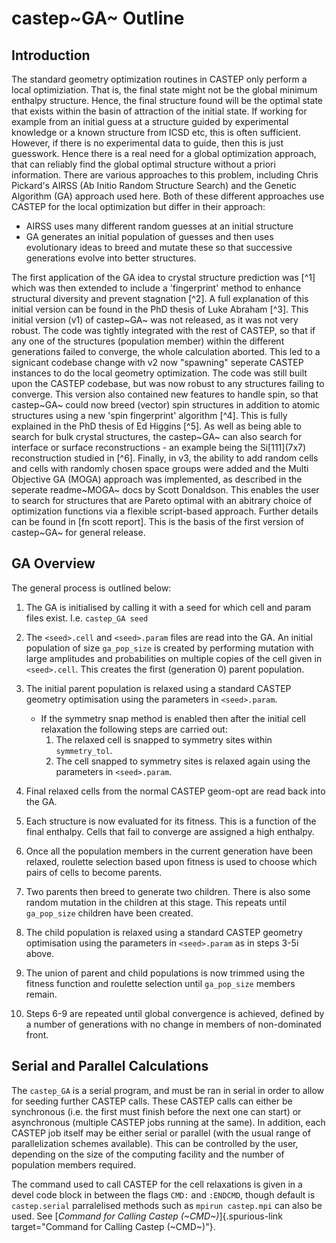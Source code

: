 # castep~GA~ Outline

## Introduction

The standard geometry optimization routines in CASTEP only perform a
local optimiziation. That is, the final state might not be the global
minimum enthalpy structure. Hence, the final structure found will be the
optimal state that exists within the basin of attraction of the initial
state. If working for example from an initial guess at a structure
guided by experimental knowledge or a known structure from ICSD etc,
this is often sufficient. However, if there is no experimental data to
guide, then this is just guesswork. Hence there is a real need for a
global optimization approach, that can reliably find the global optimal
structure without a priori information. There are various approaches to
this problem, including Chris Pickard\'s AIRSS (Ab Initio Random
Structure Search) and the Genetic Algorithm (GA) approach used here.
Both of these different approaches use CASTEP for the local optimization
but differ in their approach:

-   AIRSS uses many different random guesses at an initial structure
-   GA generates an initial population of guesses and then uses
    evolutionary ideas to breed and mutate these so that successive
    generations evolve into better structures.

The first application of the GA idea to crystal structure prediction was
[^1] which was then extended to include a \'fingerprint\' method to
enhance structural diversity and prevent stagnation [^2]. A full
explanation of this initial version can be found in the PhD thesis of
Luke Abraham [^3]. This initial version (v1) of castep~GA~ was not
released, as it was not very robust. The code was tightly integrated
with the rest of CASTEP, so that if any one of the structures
(population member) within the different generations failed to converge,
the whole calculation aborted. This led to a signicant codebase change
with v2 now \"spawning\" seperate CASTEP instances to do the local
geometry optimization. The code was still built upon the CASTEP
codebase, but was now robust to any structures failing to converge. This
version also contained new features to handle spin, so that castep~GA~
could now breed (vector) spin structures in addition to atomic
structures using a new \'spin fingerprint\' algorithm [^4]. This is
fully explained in the PhD thesis of Ed Higgins [^5]. As well as being
able to search for bulk crystal structures, the castep~GA~ can also
search for interface or surface reconstructions - an example being the
Si\[111\](7x7) reconstruction studied in [^6]. Finally, in v3, the
ability to add random cells and cells with randomly chosen space groups
were added and the Multi Objective GA (MOGA) approach was implemented,
as described in the seperate readme~MOGA~ docs by Scott Donaldson. This
enables the user to search for structures that are Pareto optimal with
an abitrary choice of optimization functions via a flexible script-based
approach. Further details can be found in \[fn scott report\]. This is
the basis of the first version of castep~GA~ for general release.

## GA Overview

The general process is outlined below:

1.  The GA is initialised by calling it with a seed for which cell and
    param files exist. I.e. `castep_GA seed`

2.  The `<seed>.cell` and `<seed>.param` files are read into the GA. An
    initial population of size `ga_pop_size` is created by performing
    mutation with large amplitudes and probabilities on multiple copies
    of the cell given in `<seed>.cell`. This creates the first
    (generation 0) parent population.

3.  The initial parent population is relaxed using a standard CASTEP
    geometry optimisation using the parameters in `<seed>.param`.

    -   If the symmetry snap method is enabled then after the initial
        cell relaxation the following steps are carried out:
        1.  The relaxed cell is snapped to symmetry sites within
            `symmetry_tol`.
        2.  The cell snapped to symmetry sites is relaxed again using
            the parameters in `<seed>.param`.

4.  Final relaxed cells from the normal CASTEP geom-opt are read back
    into the GA.

5.  Each structure is now evaluated for its fitness. This is a function
    of the final enthalpy. Cells that fail to converge are assigned a
    high enthalpy.

6.  Once all the population members in the current generation have been
    relaxed, roulette selection based upon fitness is used to choose
    which pairs of cells to become parents.

7.  Two parents then breed to generate two children. There is also some
    random mutation in the children at this stage. This repeats until
    `ga_pop_size` children have been created.

8.  The child population is relaxed using a standard CASTEP geometry
    optimisation using the parameters in `<seed>.param` as in steps 3-5i
    above.

9.  The union of parent and child populations is now trimmed using the
    fitness function and roulette selection until `ga_pop_size` members
    remain.

10. Steps 6-9 are repeated until global convergence is achieved, defined
    by a number of generations with no change in members of
    non-dominated front.

## Serial and Parallel Calculations

The `castep_GA` is a serial program, and must be ran in serial in order
to allow for seeding further CASTEP calls. These CASTEP calls can either
be synchronous (i.e. the first must finish before the next one can
start) or asynchronous (multiple CASTEP jobs running at the same). In
addition, each CASTEP job itself may be either serial or parallel (with
the usual range of parallelization schemes available). This can be
controlled by the user, depending on the size of the computing facility
and the number of population members required.

The command used to call CASTEP for the cell relaxations is given in a
devel code block in between the flags `CMD:` and `:ENDCMD`, though
default is `castep.serial` parralelised methods such as
`mpirun castep.mpi` can also be used. See
[*Command for Calling Castep (\~CMD\~)*]{.spurious-link
target="Command for Calling Castep (~CMD~)"}.
